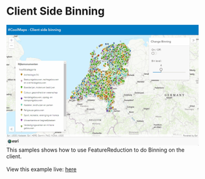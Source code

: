 # Client Side Binning


![Client Side Binning](../images/20220708_ClientSideBinning.gif)
This samples shows how to use FeatureReduction to do Binning on the client.
<br>
<br>
View this example live:
[here](https://esrinederland.github.io/CoolMaps/ClientSideBinning/ClientSideBinning.html)


